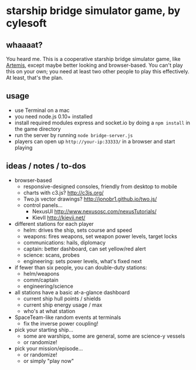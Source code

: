 # starship bridge simulator game, by cylesoft

## whaaaat?

You heard me. This is a cooperative starship bridge simulator game, like [Artemis](http://www.artemis.eochu.com/), except maybe better looking and browser-based. You can't play this on your own; you need at least two other people to play this effectively. At least, that's the plan.

## usage

- use Terminal on a mac
- you need node.js 0.10+ installed
- install required modules express and socket.io by doing a `npm install` in the game directory
- run the server by running `node bridge-server.js`
- players can open up `http://your-ip:33333/` in a browser and start playing

## ideas / notes / to-dos

- browser-based
	- responsive-designed consoles, friendly from desktop to mobile
	- charts with c3.js? http://c3js.org/
	- Two.js vector drawings? http://jonobr1.github.io/two.js/
	- control panels...
		- NexusUI http://www.nexusosc.com/nexusTutorials/
		- KievII http://kievii.net/
- different stations for each player
	- helm: drives the ship, sets course and speed
	- weapons: fires weapons, set weapon power levels, target locks
	- communications: hails, diplomacy
	- captain: better dashboard, can set yellow/red alert
	- science: scans, probes
	- engineering: sets power levels, what's fixed next
- if fewer than six people, you can double-duty stations:
	- helm/weapons
	- comm/captain
	- engineering/science
- all stations have a basic at-a-glance dashboard
	- current ship hull points / shields
	- current ship energy usage / max
	- who's at what station
- SpaceTeam-like random events at terminals
	- fix the inverse power coupling!
- pick your starting ship...
	- some are warships, some are general, some are science-y vessels
	- or randomize!
- pick your mission/episode...
	- or randomize!
	- or simply "play now"